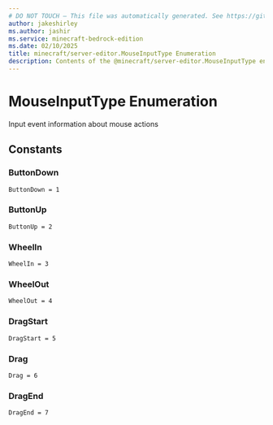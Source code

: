 ```yaml
---
# DO NOT TOUCH — This file was automatically generated. See https://github.com/mojang/minecraftapidocsgenerator to modify descriptions, examples, etc.
author: jakeshirley
ms.author: jashir
ms.service: minecraft-bedrock-edition
ms.date: 02/10/2025
title: minecraft/server-editor.MouseInputType Enumeration
description: Contents of the @minecraft/server-editor.MouseInputType enumeration.
---
```

# MouseInputType Enumeration

Input event information about mouse actions

## Constants
### **ButtonDown**
`ButtonDown = 1`
### **ButtonUp**
`ButtonUp = 2`
### **WheelIn**
`WheelIn = 3`
### **WheelOut**
`WheelOut = 4`
### **DragStart**
`DragStart = 5`
### **Drag**
`Drag = 6`
### **DragEnd**
`DragEnd = 7`
